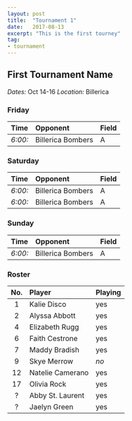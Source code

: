 ```yaml
---
layout: post
title:  "Tournament 1"
date:   2017-08-13
excerpt: "This is the first tourney"
tag:
- tournament
---
```


## First Tournament Name
*Dates:* Oct 14-16
*Location:* Billerica

### Friday
|Time|Opponent|Field|
|:---|:---|:---|
|*6:00:*|Billerica Bombers| A|

### Saturday
|Time|Opponent|Field|
|:---|:---|:---|
|*6:00:*|Billerica Bombers| A|
|*6:00:*|Billerica Bombers| A|

### Sunday
|Time|Opponent|Field|
|:---|:---|:---|
|*6:00:*|Billerica Bombers| A|

### Roster
|No.|Player|Playing|
|:---:|:---|:---|
|1|Kalie Disco|yes|
|2|Alyssa Abbott|yes|
|4|Elizabeth Rugg|yes|
|6|Faith Cestrone|yes|
|7|Maddy Bradish|yes|
|9|Skye Merrow|*no*|
|12|Natelie Camerano|yes|
|17|Olivia Rock|yes|
|?|Abby St. Laurent|yes|
|?|Jaelyn Green|yes|
